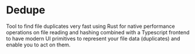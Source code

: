 # Dedupe

Tool to find file duplicates very fast using Rust for native performance operations on file reading and hashing combined with a Typescript frontend to have modern UI primitives to represent your file data (duplicates) and enable you to act on them.
